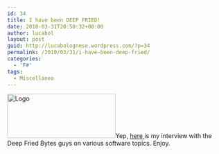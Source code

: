 ```yaml
---
id: 34
title: I have been DEEP FRIED!
date: 2010-03-31T20:50:32+00:00
author: lucabol
layout: post
guid: http://lucabolognese.wordpress.com/?p=34
permalink: /2010/03/31/i-have-been-deep-fried/
categories:
  - 'F#'
tags:
  - Miscellanea
---
```

<img class="alignleft" title="Deep Fried Bytes logo" src="https://deepfriedbytes.com/files/media/image/WindowsLiveWriter/Media_8AE9/image_12.png" alt="Logo" width="250" height="102" />Yep, <a href="https://deepfriedbytes.com/podcast/episode-50-behind-the-scenes-of-the-net-languages-with-luca-bolognese/" target="_self">here </a>is my interview with the Deep Fried Bytes guys on various software topics. Enjoy.